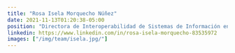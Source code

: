 ```yaml
---
title: "Rosa Isela Morquecho Núñez"
date: 2021-11-13T01:20:38-05:00
position: "Directora de Interoperabilidad de Sistemas de Información en PDN"
linkedin: https://www.linkedin.com/in/rosa-isela-morquecho-83535972
images: ["/img/team/isela.jpg/"]
---
```



